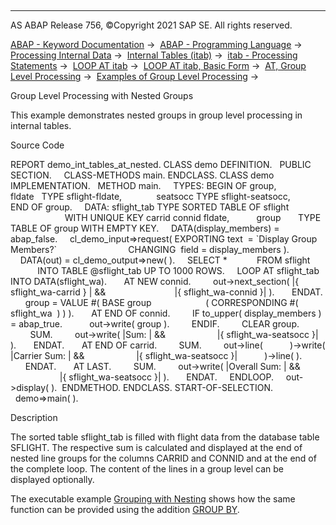   

* * *

AS ABAP Release 756, ©Copyright 2021 SAP SE. All rights reserved.

[ABAP - Keyword Documentation](https://help.sap.com/doc/abapdocu_756_index_htm/7.56/en-US/abenabap.htm) →  [ABAP - Programming Language](https://help.sap.com/doc/abapdocu_756_index_htm/7.56/en-US/abenabap_reference.htm) →  [Processing Internal Data](https://help.sap.com/doc/abapdocu_756_index_htm/7.56/en-US/abenabap_data_working.htm) →  [Internal Tables (itab)](https://help.sap.com/doc/abapdocu_756_index_htm/7.56/en-US/abenitab.htm) →  [itab - Processing Statements](https://help.sap.com/doc/abapdocu_756_index_htm/7.56/en-US/abentable_processing_statements.htm) →  [LOOP AT itab](https://help.sap.com/doc/abapdocu_756_index_htm/7.56/en-US/abaploop_at_itab_variants.htm) →  [LOOP AT itab, Basic Form](https://help.sap.com/doc/abapdocu_756_index_htm/7.56/en-US/abaploop_at_itab.htm) →  [AT, Group Level Processing](https://help.sap.com/doc/abapdocu_756_index_htm/7.56/en-US/abapat_itab.htm) →  [Examples of Group Level Processing](https://help.sap.com/doc/abapdocu_756_index_htm/7.56/en-US/abenat_itab_abexas.htm) → 

Group Level Processing with Nested Groups

This example demonstrates nested groups in group level processing in internal tables.

Source Code

REPORT demo\_int\_tables\_at\_nested.
CLASS demo DEFINITION.
  PUBLIC SECTION.
    CLASS-METHODS main.
ENDCLASS.
CLASS demo IMPLEMENTATION.
  METHOD main.
    TYPES: BEGIN OF group,
             fldate   TYPE sflight-fldate,
             seatsocc TYPE sflight-seatsocc,
           END OF group.
    DATA: sflight\_tab TYPE SORTED TABLE OF sflight
                      WITH UNIQUE KEY carrid connid fldate,
          group       TYPE TABLE OF group WITH EMPTY KEY.
    DATA(display\_members) = abap\_false.
    cl\_demo\_input=>request( EXPORTING text  = \`Display Group Members?\`
                            CHANGING  field = display\_members ).
    DATA(out) = cl\_demo\_output=>new( ).
    SELECT \*
           FROM sflight
           INTO TABLE @sflight\_tab UP TO 1000 ROWS.
    LOOP AT sflight\_tab INTO DATA(sflight\_wa).
      AT NEW connid.
        out->next\_section( |{ sflight\_wa-carrid } | &&
                           |{ sflight\_wa-connid }| ).
      ENDAT.
      group = VALUE #( BASE group
                     ( CORRESPONDING #( sflight\_wa  ) ) ).
      AT END OF connid.
        IF to\_upper( display\_members ) = abap\_true.
          out->write( group ).
        ENDIF.
        CLEAR group.
        SUM.
        out->write( |Sum: | &&
                    |{ sflight\_wa-seatsocc }| ).
      ENDAT.
      AT END OF carrid.
        SUM.
        out->line(
          )->write( |Carrier Sum: | &&
                    |{ sflight\_wa-seatsocc }|
          )->line( ).
      ENDAT.
      AT LAST.
        SUM.
        out->write( |Overall Sum: | &&
                    |{ sflight\_wa-seatsocc }| ).
      ENDAT.
    ENDLOOP.
    out->display( ).  ENDMETHOD.
ENDCLASS.
START-OF-SELECTION.
  demo=>main( ).

Description

The sorted table sflight\_tab is filled with flight data from the database table SFLIGHT. The respective sum is calculated and displayed at the end of nested line groups for the columns CARRID and CONNID and at the end of the complete loop. The content of the lines in a group level can be displayed optionally.

The executable example [Grouping with Nesting](https://help.sap.com/doc/abapdocu_756_index_htm/7.56/en-US/abenloop_group_by_lvls_nst_abexa.htm) shows how the same function can be provided using the addition [GROUP BY](https://help.sap.com/doc/abapdocu_756_index_htm/7.56/en-US/abaploop_at_itab_group_by.htm).